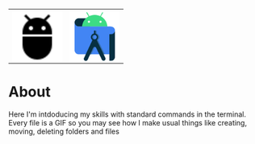 
<table align="center" border="0">
 <th border="0"><img align="center" alt="Ubuntu" title="Ubuntu" width="100px" src="./Sourses/adb.svg"/></th>
 <th border="0"><img align="center" alt="Jira" title="Jira" width="100px" src="./Sourses/androidstudio-original.svg"/></th>
</table>

# About 
Here I'm intdoducing my skills with standard commands in the terminal. Every file is a GIF so you may see how I make usual things like creating, moving, deleting folders and files
